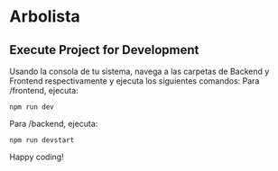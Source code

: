 # Arbolista

## Execute Project for Development
Usando la consola de tu sistema, navega a las carpetas de Backend y Frontend respectivamente y ejecuta los siguientes comandos:
Para /frontend, ejecuta:

    npm run dev
Para /backend, ejecuta:

    npm run devstart

Happy coding!
